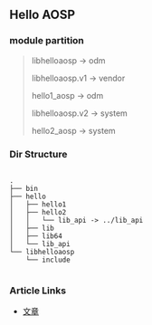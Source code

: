 ## Hello AOSP

### module partition

> libhelloaosp -> odm
>
> libhelloaosp.v1 -> vendor
>
> hello1_aosp -> odm
>
> libhelloaosp.v2 -> system
>
> hello2_aosp -> system


### Dir Structure

```

.
├── bin
├── hello
│   ├── hello1
│   ├── hello2
│   │   └── lib_api -> ../lib_api
│   ├── lib
│   ├── lib64
│   └── lib_api
└── libhelloaosp
    └── include


```



### Article Links

- [文章](https://zhuanlan.zhihu.com/p/572100374)
